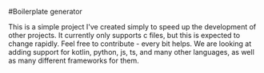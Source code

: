 #Boilerplate generator

This is a simple project I've created simply to speed up the development of other projects.
It currently only supports c files, but this is expected to change rapidly. Feel free to 
contribute - every bit helps. We are looking at adding support for kotlin, python, js, ts, 
and many other languages, as well as many different frameworks for them.